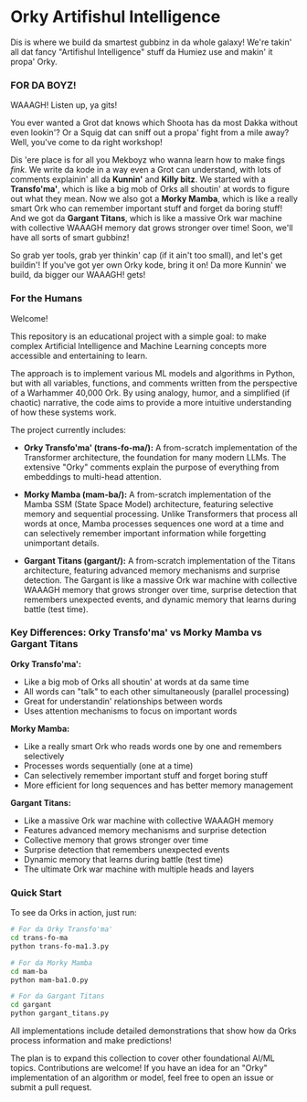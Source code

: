 # **Orky Artifishul Intelligence**

Dis is where we build da smartest gubbinz in da whole galaxy\! We're takin' all dat fancy "Artifishul Intelligence" stuff da Humiez use and makin' it propa' Orky.

### **FOR DA BOYZ\!**

WAAAGH\! Listen up, ya gits\!

You ever wanted a Grot dat knows which Shoota has da most Dakka without even lookin'? Or a Squig dat can sniff out a propa' fight from a mile away? Well, you've come to da right workshop\!

Dis 'ere place is for all you Mekboyz who wanna learn how to make fings *fink*. We write da kode in a way even a Grot can understand, with lots of comments explainin' all da **Kunnin'** and **Killy bitz**. We started with a **Transfo'ma'**, which is like a big mob of Orks all shoutin' at words to figure out what they mean. Now we also got a **Morky Mamba**, which is like a really smart Ork who can remember important stuff and forget da boring stuff! And we got da **Gargant Titans**, which is like a massive Ork war machine with collective WAAAGH memory dat grows stronger over time! Soon, we'll have all sorts of smart gubbinz\!

So grab yer tools, grab yer thinkin' cap (if it ain't too small), and let's get buildin'\! If you've got yer own Orky kode, bring it on\! Da more Kunnin' we build, da bigger our WAAAGH\! gets\!

### **For the Humans**

Welcome\!

This repository is an educational project with a simple goal: to make complex Artificial Intelligence and Machine Learning concepts more accessible and entertaining to learn.

The approach is to implement various ML models and algorithms in Python, but with all variables, functions, and comments written from the perspective of a Warhammer 40,000 Ork. By using analogy, humor, and a simplified (if chaotic) narrative, the code aims to provide a more intuitive understanding of how these systems work.

The project currently includes:

* **Orky Transfo'ma' (trans-fo-ma/):** A from-scratch implementation of the Transformer architecture, the foundation for many modern LLMs. The extensive "Orky" comments explain the purpose of everything from embeddings to multi-head attention.

* **Morky Mamba (mam-ba/):** A from-scratch implementation of the Mamba SSM (State Space Model) architecture, featuring selective memory and sequential processing. Unlike Transformers that process all words at once, Mamba processes sequences one word at a time and can selectively remember important information while forgetting unimportant details.

* **Gargant Titans (gargant/):** A from-scratch implementation of the Titans architecture, featuring advanced memory mechanisms and surprise detection. The Gargant is like a massive Ork war machine with collective WAAAGH memory that grows stronger over time, surprise detection that remembers unexpected events, and dynamic memory that learns during battle (test time).

### **Key Differences: Orky Transfo'ma' vs Morky Mamba vs Gargant Titans**

**Orky Transfo'ma':**
- Like a big mob of Orks all shoutin' at words at da same time
- All words can "talk" to each other simultaneously (parallel processing)
- Great for understandin' relationships between words
- Uses attention mechanisms to focus on important words

**Morky Mamba:**
- Like a really smart Ork who reads words one by one and remembers selectively
- Processes words sequentially (one at a time)
- Can selectively remember important stuff and forget boring stuff
- More efficient for long sequences and has better memory management

**Gargant Titans:**
- Like a massive Ork war machine with collective WAAAGH memory
- Features advanced memory mechanisms and surprise detection
- Collective memory that grows stronger over time
- Surprise detection that remembers unexpected events
- Dynamic memory that learns during battle (test time)
- The ultimate Ork war machine with multiple heads and layers

### **Quick Start**

To see da Orks in action, just run:

```bash
# For da Orky Transfo'ma'
cd trans-fo-ma
python trans-fo-ma1.3.py

# For da Morky Mamba  
cd mam-ba
python mam-ba1.0.py

# For da Gargant Titans
cd gargant
python gargant_titans.py
```

All implementations include detailed demonstrations that show how da Orks process information and make predictions!

The plan is to expand this collection to cover other foundational AI/ML topics. Contributions are welcome\! If you have an idea for an "Orky" implementation of an algorithm or model, feel free to open an issue or submit a pull request.


